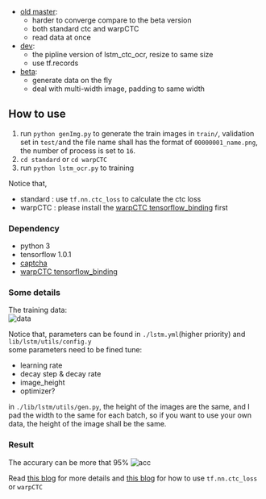 - [old master](https://github.com/ilovin/lstm_ctc_ocr/tree/backup):
    - harder to converge compare to the beta version
    - both standard ctc and warpCTC
    - read data at once
- [dev](https://github.com/ilovin/lstm_ctc_ocr/tree/dev):
    - the pipline version of lstm_ctc_ocr, resize to same size
    - use tf.records
- [beta](https://github.com/ilovin/lstm_ctc_ocr/tree/beta):
    - generate data on the fly
    - deal with multi-width image, padding to same width

## How to use
1. run `python genImg.py` to generate the train images in `train/`, validation set in `test/`and the file name shall has the format of `00000001_name.png`, the number of process is set to `16`.
2. `cd standard` or `cd warpCTC`
3. run `python lstm_ocr.py` to training    

Notice that,  
- standard : use `tf.nn.ctc_loss` to calculate the ctc loss
- warpCTC : please install the [warpCTC tensorflow_binding](https://github.com/baidu-research/warp-ctc/tree/master/tensorflow_binding) first

### Dependency
- python 3  
- tensorflow 1.0.1  
- [captcha](https://pypi.python.org/pypi/captcha)
- [warpCTC tensorflow_binding](https://github.com/baidu-research/warp-ctc/tree/master/tensorflow_binding)

### Some details

The training data:  
![data](https://ooo.0o0.ooo/2017/04/13/58ef08ab6af03.png)  

Notice that,
parameters can be found in `./lstm.yml`(higher priority) and `lib/lstm/utils/config.y`  
some parameters need to be fined tune:
- learning rate
- decay step & decay rate
- image_height
- optimizer?

in `./lib/lstm/utils/gen.py`, the height of the images are the same, and I pad the width
to the same for each batch, so
if you want to use your own data, the height of the image shall be the same.

### Result
The accurary can be more that 95%
![acc](https://i.loli.net/2017/08/28/59a2ee75a2a0a.png)

Read [this blog](https://ilovin.github.io/2017-04-06/tensorflow-lstm-ctc-ocr/) for more details and [this blog](http://ilovin.github.io/2017-04-23/tensorflow-lstm-ctc-input-output/) for how to
use `tf.nn.ctc_loss` or `warpCTC`
